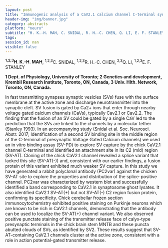 ```yaml
---
layout: post
title: "Immunogenic analysis of a CaV2.1 calcium channel C-terminal synaptic vesicle binding site"
header-img: "img/banner.jpg"
category: abstracts
platform: "neuro"
subtitle: "H. K.-H. MAH, C. SNIDAL, R. H.-C. CHEN, Q. LI, E. F. STANLEY"
tags: 
session_id: nan
visible: false
---
```

**<sup>1,2,3</sup>H. K.-H. MAH**, <sup>1,2,3</sup>C. SNIDAL, <sup>1,2,3</sup>R. H.-C. CHEN, <sup>2,3</sup>Q. LI, <sup>1,2,3</sup>E. F. STANLEY

__1 Dept. of Physiology, University of Toronto; 2 Genetics and development, Krembil Research Institute, Toronto, ON, Canada, 3 Univ. Hlth. Network, Toronto, ON, Canada.__

In fast transmitting synapses synaptic vesicles (SVs) fuse with the surface membrane at the active zone and discharge neurotransmitter into the synaptic cleft. SV fusion is gated by Ca2+ ions that enter through nearby voltage gated calcium channels (CaVs), typically Cav2.1 or Cav2.2. The finding that the fusion of an SV could be gated by a single CaV led to the prediction that the SVs are linked to the channels by a molecular tether (Stanley 1993). In an accompanying
study (Snidal et al. Soc. Neurosci. Abstr. 2017; Identification of a second SV binding site in the middle region of the C-terminal of presynaptic Voltage Gated Calcium channels) we used an in vitro binding assay (SV-PD) to explore SV capture by the chick CaV2.1 channel C-terminal and identified an attachment site in its C2 (mid) region (SV-AT). Cloning of the chick CaV2.1 channel revealed a splice variant that lacked this site (SV-AT(-)) and, consistent with our earlier
findings, a fusion protein of this variant exhibited much weaker SV capture. In this study we have generated a rabbit polyclonal antibody (PC2var) against the chicken SV-AT site to explore the properties and distribution of the splice-positive channel. PC2var was characterized by western blot and successfully identified a band corresponding to CaV2.1 in synaptosome ghost lysates. It also identified CaV2.1 SV-AT(+) but not SV-AT(-) C2 region fusion protein, confirming its specificity. Chick cerebellar frozen section immunocytochemistry exhibited
positive staining on Purkinje neurons which are known to be rich in CaV2.1 channels, demonstrating that the antibody can be used to localize the SV-AT(+) channel variant. We also observed positive punctate staining of the transmitter release face of calyx-type presynaptic terminals in the chick brain stem MNTB and these puncta abutted clouds of SVs, as identified by SV2. These results suggest that SV-AT-containing CaV2.1 channels cluster at the active zone,
consistent with a role in action potential-gated transmitter release.